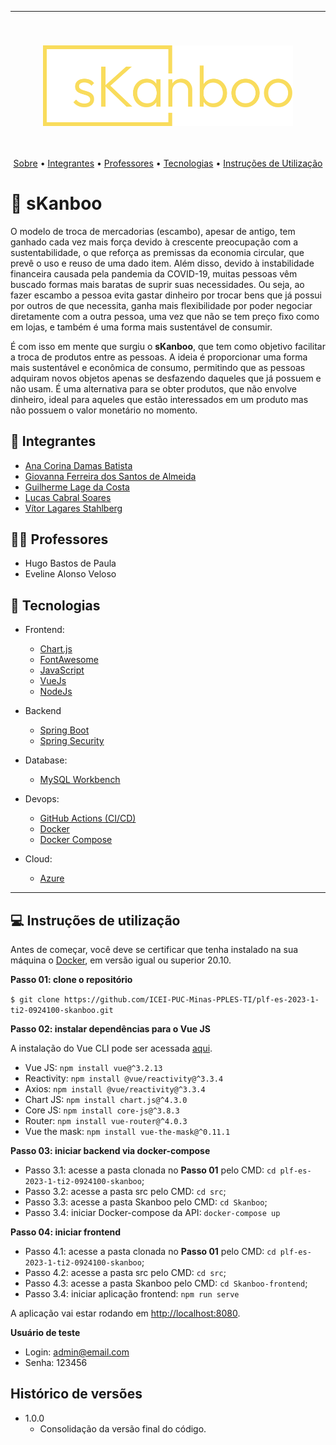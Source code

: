 <hr>
<br>
<h3 align="center">
<img width="400px" src="./docs/imagens/logo_amarela.png">
</h3>
<br>
<p align="center">
 <a href="#-sKanboo">Sobre</a> •
 <a href="#-integrantes">Integrantes</a> • 
 <a href="#-professor">Professores</a> • 
 <a href="#-tecnologias">Tecnologias</a> • 
 <a href="#-instruções-de-utilização">Instruções de Utilização</a>  
</p>

# 📝 sKanboo

O modelo de troca de mercadorias (escambo), apesar de antigo, tem ganhado cada vez mais força devido à crescente preocupação com a sustentabilidade, o que reforça as premissas da economia circular, que prevê o uso e reuso de uma dado item. Além disso, devido à instabilidade financeira causada pela pandemia da COVID-19, muitas pessoas vêm buscado formas mais baratas de suprir suas necessidades. Ou seja, ao fazer escambo a pessoa evita gastar dinheiro por trocar bens que já possui por outros de que necessita, ganha mais flexibilidade por poder negociar diretamente com a outra pessoa, uma vez que não se tem preço fixo como em lojas, e também é uma forma mais sustentável de consumir.

É com isso em mente que surgiu o **sKanboo**, que tem como objetivo facilitar a troca de produtos entre as pessoas. A ideia é proporcionar uma forma mais sustentável e econômica de consumo, permitindo que as pessoas adquiram novos objetos apenas se desfazendo daqueles que já possuem e não usam. É uma alternativa para se obter produtos, que não envolve dinheiro, ideal para aqueles que estão interessados em um produto mas não possuem o valor monetário no momento.

## 🤜 Integrantes

- [Ana Corina Damas Batista](https://github.com/corinnnab)
- [Giovanna Ferreira dos Santos de Almeida](https://github.com/giuvanna)
- [Guilherme Lage da Costa](https://github.com/guilhermelcosta)
- [Lucas Cabral Soares](https://github.com/lcsoares2022)
- [Vítor Lagares Stahlberg](https://github.com/VitorLS0)

## 👨‍💻 Professores

- Hugo Bastos de Paula
- Eveline Alonso Veloso

## 🚀 Tecnologias

- Frontend:

  - [Chart.js](https://www.chartjs.org/)
  - [FontAwesome](https://fontawesome.com/)
  - [JavaScript](https://www.javascript.com/)
  - [VueJs](https://vuejs.org/)
  - [NodeJs](https://nodejs.org/)

- Backend

  - [Spring Boot](https://spring.io/projects/spring-boot)
  - [Spring Security](https://spring.io/projects/spring-security)

- Database:
  - [MySQL Workbench](https://www.mysql.com/products/workbench/)
- Devops:
  - [GitHub Actions (CI/CD)](https://github.com/features/actions)
  - [Docker](https://www.docker.com/)
  - [Docker Compose](https://docs.docker.com/compose/)
- Cloud:
  - [Azure](https://azure.microsoft.com/)

---

## 💻 Instruções de utilização

Antes de começar, você deve se certificar que tenha instalado na sua máquina o [Docker](https://docs.docker.com/engine/install/ubuntu/), em versão igual ou superior 20.10.

**Passo 01: clone o repositório**

`$ git clone https://github.com/ICEI-PUC-Minas-PPLES-TI/plf-es-2023-1-ti2-0924100-skanboo.git`

**Passo 02: instalar dependências para o Vue JS**

A instalação do Vue CLI pode ser acessada [aqui](https://cli.vuejs.org/guide/).

- Vue JS: `npm install vue@^3.2.13`
- Reactivity: `npm install @vue/reactivity@^3.3.4`
- Axios: `npm install @vue/reactivity@^3.3.4`
- Chart JS: `npm install chart.js@^4.3.0`
- Core JS: `npm install core-js@^3.8.3`
- Router: `npm install vue-router@^4.0.3`
- Vue the mask: `npm install vue-the-mask@^0.11.1`

**Passo 03: iniciar backend via docker-compose**

- Passo 3.1: acesse a pasta clonada no **Passo 01** pelo CMD: `cd plf-es-2023-1-ti2-0924100-skanboo`;
- Passo 3.2: acesse a pasta src pelo CMD: `cd src`;
- Passo 3.3: acesse a pasta Skanboo pelo CMD: `cd Skanboo`;
- Passo 3.4: iniciar Docker-compose da API: `docker-compose up`

**Passo 04: iniciar frontend**

- Passo 4.1: acesse a pasta clonada no **Passo 01** pelo CMD: `cd plf-es-2023-1-ti2-0924100-skanboo`;
- Passo 4.2: acesse a pasta src pelo CMD: `cd src`;
- Passo 4.3: acesse a pasta Skanboo pelo CMD: `cd Skanboo-frontend`;
- Passo 3.4: iniciar aplicação frontend: `npm run serve`

A aplicação vai estar rodando em <http://localhost:8080>.

**Usuário de teste**

- Login: admin@email.com
- Senha: 123456

## Histórico de versões

- 1.0.0
  - Consolidação da versão final do código.

